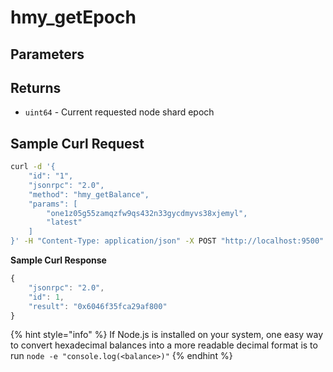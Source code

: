# hmy\_getEpoch

## Parameters

## Returns

* `uint64` - Current requested node shard epoch

## Sample Curl Request

```bash
curl -d '{
    "id": "1",
    "jsonrpc": "2.0",
    "method": "hmy_getBalance",
    "params": [
        "one1z05g55zamqzfw9qs432n33gycdmyvs38xjemyl", 
        "latest"
    ]
}' -H "Content-Type: application/json" -X POST "http://localhost:9500"
```

**Sample Curl Response**

```javascript
{
    "jsonrpc": "2.0",
    "id": 1,
    "result": "0x6046f35fca29af800"
}
```

{% hint style="info" %}
If Node.js is installed on your system, one easy way to convert hexadecimal balances into a more readable decimal format is to run `node -e "console.log(<balance>)"`
{% endhint %}

